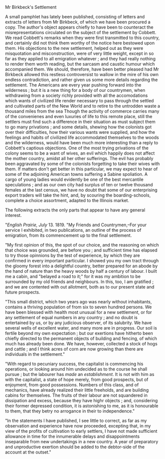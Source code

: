 Mr Birkbeck's SettlementA small pamphlet has lately been published, consisting of letters and
                    extracts of letters from Mr Birkbeck, of which we have been procured a
                    copy. The author's object appears chiefly to have been to counteract the misrepresentations circulated on the subject of the settlement by
                    Cobbett. We read Cobbett's remarks when they were first transmitted to this country, and certainly did not think them worthy of the
                    notice here bestowed upon them. His objections to the new settlement, helped out as they were misquotation and misconstruction,
                    were of very little weight, except in so far as they applied to all emigration whatever ; and they had really nothing to render them
                    worth reading, but the sarcasm and caustic humour which accompanied
                    them. We should, therefore, have been better pleased had Mr Birkbeck allowed this restless controversist to wallow in the mire
                    of his own endless contradiction, and rather given us some more details
                        regarding the settlement. The Americans are every year
                    pushing forward into the wilderness ; but it is a new thing for a body of
                    our countrymen, when withdrawing from a society richly provided
                    with all the accomodations which wants of civilized life render necessary
                    to pass through the settled and cultivated parts of the New World and
                    to retire to the untrodden waste a thousand miles from the sea Though the
                    activity of commerce carries many of the convenienes and even luxuries of
                    life to this remote place, still the settlers must find such a difference
                    in their situation as must subject them to go many privations ;
                    and some details, shewing how the colonists got over their difficulties,
                    how their various wants were supplied, and how the feelings and habits of
                    civilized life accommodated themselves to the woods and the wilderness,
                    would have been much more interesting than a reply to Cobbett's captious
                    objections. One of the most trying privations of the colony
                    seems to be a want of wives, an evil which happily does not affect the
                    mother country, amidst all her other sufferings. The evil has probably been
                    aggravated by some of the colonists forgetting to take their
                    wives with them. If matters don't get better in this particular, we may
                    expect to hear of some of the adjoining American towns suffering a Sabine
                    spoliation. A cargo of young ladies would evidently be one of the best
                    mercantile speculations ; and as our own city had surplus of ten
                    or twelve thousand females at the last census, we have no doubt that some
                    of our enterprising export traders will take the hint, and, by
                    scouring the boarding-schools, complete a choice assortment,
                    adapted to the Illinois market.The following extracts the only parts that appear to have any general
                    interest."*English Prairie, July* 13. 1819. "My Friends and
                    Countrymen,–For your service I exhibited, in two publications, an
                    outline of the process of emigration, from its commencement up to the final
                    settlement."My first opinion of this, the spot of our choice, and the reasoning on
                    which that choice was grounded, are before you ; and sufficient time has
                    elapsed to try those opinnions by the test of experience, by which they are
                    confirmed in every important particular. I showed you my own tract through
                    the gloomy forest into a delightful country, better prepared for
                    an abode by the hand of nature than the heavy woods by half a century of
                    labour. I built me a cabin, and "belayed a road to it;" for it was my
                    ambition to be surrounded by my old friends and neighbours. In this, too, I
                    am gratified ; and we are contented with out allotment, both as
                    to our present state and future prospects."This small district, which two years ago was nearly without inhabitants, contains a thriving population of from six to seven hundred
                    persons. We have been blessed with health most unusual for a new
                    settlement, or for any settlement of equal numbers in any country ;
                    and no doubt is entertained by us, or by any judicious observer, of its
                    salubrity. We have several wells of excellent water, and many more are
                    in progress. Our soil is fertile beyond my own expectation ; but our
                    exertions have hitherto been chiefly directed to the permanent objects of
                    building and fencing, of which much has already been done. We have,
                    however, collected a stock of hogs and cattle ; and I think acres of corn
                    are now growing than there are individuals in the settlement.""With regard to pecuniary success, the capitalist is commencing his
                    operations, or looking around him undecided as to the course he shall
                    pursue ; but the labourer has *made* an *establishment*. It is not with him as with the capitalist, a state
                    of hope merely, from good prospects, but of enjoyment, from good
                    possessions. Numbers of this class, and of mechanics, have already realized
                    their little freeholds, and are building cabins for themselves.
                    The fruits of their labour are not squandered in dissipation and excess,
                    because they have highr objects ; and, considering their former depressed
                        condition, it is astonishing to me, as it is honourable to
                    them, that they betry no arrogance in their to
                    independence.""In the statements I have published, I see little to correct, as far as my
                    observation and experience have now proceeded, excepting that, in my view
                    of the profits of cultivation to early settlers, I have not made sufficient
                    allowance in time for the innumerable delays and disappointments
                    inseparable from new undertakings in a new country. A year of preparatory
                    and unproductive exertion should be added to the debtor-side of the account
                    at the outset."